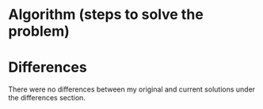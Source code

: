 # Algorithm (steps to solve the problem)

# Differences

There were no differences between my original and current solutions under the differences section.